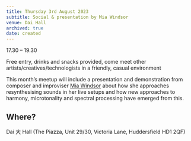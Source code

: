 ```yaml
---
title: Thursday 3rd August 2023
subtitle: Social & presentation by Mia Windsor
venue: Dai Hall
archived: true
date: created
---
```


17.30 – 19.30

Free entry, drinks and snacks provided, come meet other artists/creatives/technologists in a friendly, casual environment

This month’s meetup will include a presentation and demonstration from composer and improviser [Mia Windsor](https://miawindsor.com/) about how she approaches resynthesising sounds in her live setups and how new approaches to harmony, microtonality and spectral processing have emerged from this.

## Where?

Dai 大 Hall (The Piazza, Unit 29/30, Victoria Lane, Huddersfield HD1 2QF)